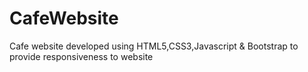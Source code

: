 # CafeWebsite
Cafe website developed using HTML5,CSS3,Javascript &amp; Bootstrap to provide responsiveness to website
